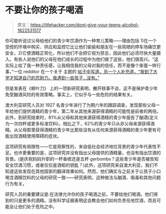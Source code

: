 # 不要让你的孩子喝酒

> 原文：<https://lifehacker.com/dont-give-your-teens-alcohol-1822531517>

你可能听说过父母给他们的青少年饮酒作为一种育儿策略——理由包括 1)在一个受控的环境中购买、供应和监控它比让他们偷偷和朋友在一些简陋的停车场痛饮更安全，2)它使酒精正常化，所以他们不会把它视为禁忌，因此他们必须尽快大量摄入。有些人说他们的父母在他们成长的过程中为他们做了这些，他们很高兴。“这实际上给了我一种责任感，让我相信我的父母对我的信任，而不是像个笨蛋一样行事，”一位 redditor 在一个关于 主题的 [帖子中写道。另一个人补充道，“我到了大学才知道自己的忍耐力。我遇到一些孩子...没有。”](https://www.reddit.com/r/AskReddit/comments/4xh7eu/did_your_parents_let_you_drink_before_you_were_21/)



但是发表在《柳叶刀》 上的一项新研究表明，撇开轶事不谈，这不是保护青少年免受酗酒风险的有效策略。事实上，它似乎与一些危险的结果有关。

澳大利亚研究人员对 1927 名青少年进行了为期六年的跟踪调查，发现那些父母一年给他们提供酒精的青少年，第二年从其他来源获得酒精的可能性是前者的两倍。此外，到研究结束时，81%从父母和其他来源获得酒精的青少年报告了酗酒(定义为一次四杯或更多标准饮料)，相比之下，62%的青少年只从非父母来源获得酒精。从父母那里获得酒精的青少年比那些没有从任何来源获得酒精的青少年更有可能出现酒精使用障碍的症状。

这项研究有局限性——它是观察性的，来自低社会经济地位背景的青少年代表性不足。也许更重要的是，这项研究并没有指出父母提供的酒精量，也没有指出饮酒的背景。(是庆祝妈妈升职的一杯香槟还是五杯 gerbombs？这些青少年是否被告知安全饮酒习惯，或者仅仅是酒柜的钥匙？)此外，这项研究来自澳大利亚，我们不知道这些发现在其他国家的翻译效果如何。然而，他们确实与之前关于让孩子小口喝含酒精饮料的父母的研究一致——研究表明，这种做法与酗酒、吸毒和其他问题行为有关。

研究人员的重要建议是:在法律允许你的孩子喝酒之前，不要给他们喝酒。他们得到的只是更多的酒精。没有科学证据表明这会教会他们如何负责任地饮酒，而且可能会让他们处于危险之中。